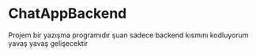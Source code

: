 # ChatAppBackend
Projem bir yazışma programıdır şuan sadece backend kısmını kodluyorum yavaş yavaş gelişecektir
